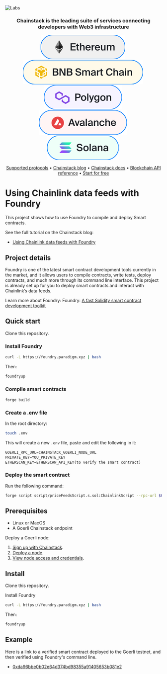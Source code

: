 <img width="1200" alt="Labs" src="https://user-images.githubusercontent.com/99700157/213291931-5a822628-5b8a-4768-980d-65f324985d32.png">

<p>
 <h3 align="center">Chainstack is the leading suite of services connecting developers with Web3 infrastructure</h3>
</p>

<p align="center">
  <a target="_blank" href="https://chainstack.com/build-better-with-ethereum/"><img src="https://github.com/soos3d/blockchain-badges/blob/main/protocols_badges/Ethereum.svg" /></a>&nbsp;  
  <a target="_blank" href="https://chainstack.com/build-better-with-bnb-smart-chain/"><img src="https://github.com/soos3d/blockchain-badges/blob/main/protocols_badges/BNB.svg" /></a>&nbsp;
  <a target="_blank" href="https://chainstack.com/build-better-with-polygon/"><img src="https://github.com/soos3d/blockchain-badges/blob/main/protocols_badges/Polygon.svg" /></a>&nbsp;
  <a target="_blank" href="https://chainstack.com/build-better-with-avalanche/"><img src="https://github.com/soos3d/blockchain-badges/blob/main/protocols_badges/Avalanche.svg" /></a>&nbsp;
  <a target="_blank" href="https://chainstack.com/build-better-with-solana/"><img src="https://github.com/soos3d/blockchain-badges/blob/main/protocols_badges/Solana.svg" /></a>&nbsp;
</p>

<p align="center">
  <a target="_blank" href="https://chainstack.com/protocols/">Supported protocols</a> •
  <a target="_blank" href="https://chainstack.com/blog/">Chainstack blog</a> •
  <a target="_blank" href="https://docs.chainstack.com/">Chainstack docs</a> •
  <a target="_blank" href="https://docs.chainstack.com/api/">Blockchain API reference</a> •
  <a target="_blank" href="https://console.chainstack.com/user/account/create">Start for free</a>
</p>

# Using Chainlink data feeds with Foundry

This project shows how to use Foundry to compile and deploy Smart contracts. 

See the full tutorial on the Chainstack blog:
* [Using Chainlink data feeds with Foundry](https://chainstack.com/using-chainlink-data-feeds-with-foundry/)

## Project details

Foundry is one of the latest smart contract development tools currently in the market, and it allows users to compile contracts, write tests, deploy contracts, and much more through its command line interface. This project is already set up for you to deploy smart contracts and interact with Chainlink’s data feeds.

Learn more about Foundry: Foundry: [A fast Solidity smart contract development toolkit](https://chainstack.com/foundry-a-fast-solidity-contract-development-toolkit/)

## Quick start

Clone this repository.

### Install Foundry

```sh
curl -L https://foundry.paradigm.xyz | bash
```

Then:

```sh
foundryup
```

### Compile smart contracts

```sh
forge build
```

### Create a .env file

In the root directory:

```sh
touch .env
```

This will create a new `.env` file, paste and edit the following in it:

```env
GOERLI_RPC_URL=CHAINSTACK_GOERLI_NODE_URL
PRIVATE_KEY=YOU_PRIVATE_KEY
ETHERSCAN_KEY=ETHERSCAN_API_KEY(to verify the smart contract)
```

### Deploy the smart contract

Run the following command:

```sh
forge script script/priceFeedsScript.s.sol:ChainlinkScript --rpc-url $GOERLI_RPC_URL  --private-key $PRIVATE_KEY --broadcast --verify --etherscan-api-key $ETHERSCAN_KEY -vvvv
```

## Prerequisites

* Linux or MacOS
* A Goerli Chainstack endpoint

Deploy a Goerli node:
1. [Sign up with Chainstack](https://console.chainstack.com/user/account/create).  
1. [Deploy a node](https://docs.chainstack.com/platform/join-a-public-network).  
1. [View node access and credentials](https://docs.chainstack.com/platform/view-node-access-and-credentials). 


## Install

Clone this repository.

Install Foundry

```sh
curl -L https://foundry.paradigm.xyz | bash
```

Then:

```sh
foundryup
```

## Example

Here is a link to a verified smart contract deployed to the Goerli testnet, and then verified using Foundry's command line.
* [0xda96bbe0b02e64d374bd98355a91405653b081e2](https://goerli.etherscan.io/address/0xda96bbe0b02e64d374bd98355a91405653b081e2)
